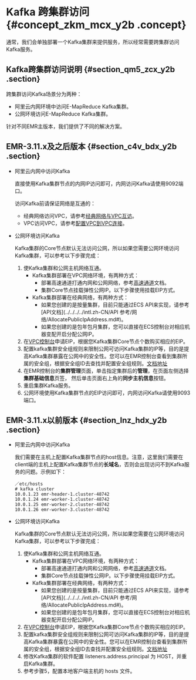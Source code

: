 # Kafka 跨集群访问 {#concept_zkm_mcx_y2b .concept}

通常，我们会单独部署一个Kafka集群来提供服务，所以经常需要跨集群访问Kafka服务。

## Kafka跨集群访问说明 {#section_qm5_zcx_y2b .section}

跨集群访问Kafka场景分为两种：

-   阿里云内网环境中访问E-MapReduce Kafka集群。
-   公网环境访问E-MapReduce Kafka集群。

针对不同EMR主版本，我们提供了不同的解决方案。

## EMR-3.11.x及之后版本 {#section_c4v_bdx_y2b .section}

-   阿里云内网中访问Kafka

    直接使用Kafka集群节点的内网IP访问即可，内网访问Kafka请使用9092端口。

    访问Kafka前请保证网络是互通的：

    -   经典网络访问VPC，请参考[经典网络与VPC互访](intl.zh-CN/用户指南/集群规划/经典网络与VPC互访.md#)。
    -   VPC访问VPC，请参考[配置VPC到VPC连接](../../../../intl.zh-CN/IPsec-VPN入门/配置VPC到VPC连接.md#)。
-   公网环境访问Kafka

    Kafka集群的Core节点默认无法访问公网，所以如果您需要公网环境访问Kafka集群，可以参考以下步骤完成：

    1.  使Kafka集群和公网主机网络互通。
        -   Kafka集群部署在VPC网络环境，有两种方式：
            -   部署高速通道打通内网和公网网络，参考[高速通道](../../../../intl.zh-CN/产品简介/什么是高速通道？.md#)文档。
            -   集群Core节点挂载弹性公网IP。以下步骤使用挂载EIP方式。
        -   Kafka集群部署在经典网络，有两种方式：
            -   如果您创建的是按量集群，目前只能通过ECS API来实现，请参考[API文档](../../../../intl.zh-CN/API 参考/网络/AllocatePublicIpAddress.md#)。
            -   如果您创建的是包年包月集群，您可以直接在ECS控制台对相应机器变配开启分配公网IP。
    2.  在[VPC控制台](https://vpcnext.console.aliyun.com/eip)申请EIP，根据您Kafka集群Core节点个数购买相应的EIP。
    3.  配置kafka集群安全组规则来限制公网可访问Kafka集群的IP等，目的是提高Kafka集群暴露在公网中的安全性。您可以在EMR控制台查看到集群所属的安全组，根据安全组ID去查找并配置安全组规则。[文档地址](../../../../intl.zh-CN/用户指南/安全组/安全组规则的典型应用.md#)
    4.  在EMR控制台的**集群管理**页面，单击指定集群后的**管理**，在页面左侧选择**集群基础信息**页签， 然后单击页面右上角的**同步主机信息**按钮。
    5.  重启集群Kafka服务。
    6.  公网环境使用Kafka集群节点的EIP访问即可，内网访问Kafka请使用9093端口。

## EMR-3.11.x以前版本 {#section_lnz_hdx_y2b .section}

-   阿里云内网中访问Kafka

    我们需要在主机上配置Kafka集群节点的host信息。注意，这里我们需要在client端的主机上配置Kafka集群节点的**长域名**，否则会出现访问不到Kafka服务的问题。示例如下：

    ```
    ／etc/hosts
    # kafka cluster
    10.0.1.23 emr-header-1.cluster-48742
    10.0.1.24 emr-worker-1.cluster-48742
    10.0.1.25 emr-worker-2.cluster-48742
    10.0.1.26 emr-worker-3.cluster-48742
    ```

-   公网环境访问Kafka

    Kafka集群的Core节点默认无法访问公网，所以如果您需要在公网环境访问Kafka集群，可以参考以下步骤完成：

    1.  使Kafka集群和公网主机网络互通。
        -   Kafka集群部署在VPC网络环境，有两种方式：
            -   部署高速通道打通内网和公网网络，参考[高速通道](../../../../intl.zh-CN/产品简介/什么是高速通道？.md#)文档。
            -   集群Core节点挂载弹性公网IP。以下步骤使用挂载EIP方式。
        -   Kafka集群部署在经典网络，有两种方式：
            -   如果您创建的是按量集群，目前只能通过ECS API来实现，请参考[API文档](../../../../intl.zh-CN/API 参考/网络/AllocatePublicIpAddress.md#)。
            -   如果您创建的是包年包月集群，您可以直接在ECS控制台对相应机器变配开启分配公网IP。
    2.  在[VPC控制台](https://vpcnext.console.aliyun.com/eip)申请EIP，根据您Kafka集群Core节点个数购买相应的EIP。
    3.  配置kafka集群安全组规则来限制公网可访问Kafka集群的IP等，目的是提高Kafka集群暴露在公网中的安全性。您可以在EMR控制台查看到集群所属的安全组，根据安全组ID去查找并配置安全组规则。[文档地址](../../../../intl.zh-CN/用户指南/安全组/安全组规则的典型应用.md#)
    4.  修改Kafka集群的软件配置 listeners.address.principal 为 HOST，并重启Kafka集群。
    5.  参考步骤5，配置本地客户端主机的 hosts 文件。

